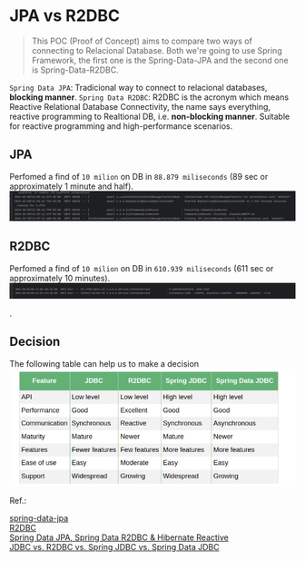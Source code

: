 # JPA vs R2DBC

> This POC (Proof of Concept) aims to compare two ways of connecting to  Relacional Database. 
> Both we're going to use Spring Framework, the first one is the Spring-Data-JPA and the second one is Spring-Data-R2DBC.   
   
`Spring Data JPA`: Tradicional way to connect to relacional databases, **blocking manner**.
`Spring Data R2DBC`: R2DBC is the acronym which means Reactive Relational Database Connectivity, the name says everything, reactive programming to Realtional DB, i.e. **non-blocking manner**. Suitable for reactive programming and high-performance scenarios.


## JPA

Perfomed a find of `10 milion` on DB in `88.879 miliseconds` (89 sec or approximately 1 minute and half). 
![JPA Finding 10M](10M-JPA.png)


## R2DBC

Perfomed a find of `10 milion` on DB in `610.939 miliseconds` (611 sec or approximately 10 minutes). 
![R2DBC Finding 10M on DB](10M-R2DBC.png)

. 



## Decision

The following table can help us to make a decision
![table-with-some-infos.png](table-with-some-infos.png)




Ref.:

[spring-data-jpa](https://spring.io/projects/spring-data-jpa)   
[R2DBC](https://r2dbc.io/)   
[Spring Data JPA, Spring Data R2DBC & Hibernate Reactive](https://rathoreaparna678.medium.com/spring-data-jpa-spring-data-r2dbc-hibernate-reactive-49e367ab7552#:~:text=%2D%20Spring%20Data%20JPA%20is%20widely,programming%20and%20high%2Dperformance%20scenarios)      
[JDBC vs. R2DBC vs. Spring JDBC vs. Spring Data JDBC](https://www.baeldung.com/jdbc-vs-r2dbc-vs-spring-jdbc-vs-spring-data-jdbc)    


